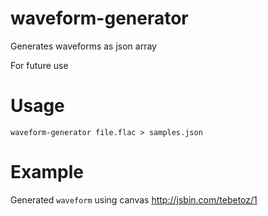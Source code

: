 # waveform-generator
Generates waveforms as json array

For future use

# Usage
`waveform-generator file.flac > samples.json`

# Example
Generated `waveform` using canvas http://jsbin.com/tebetoz/1

